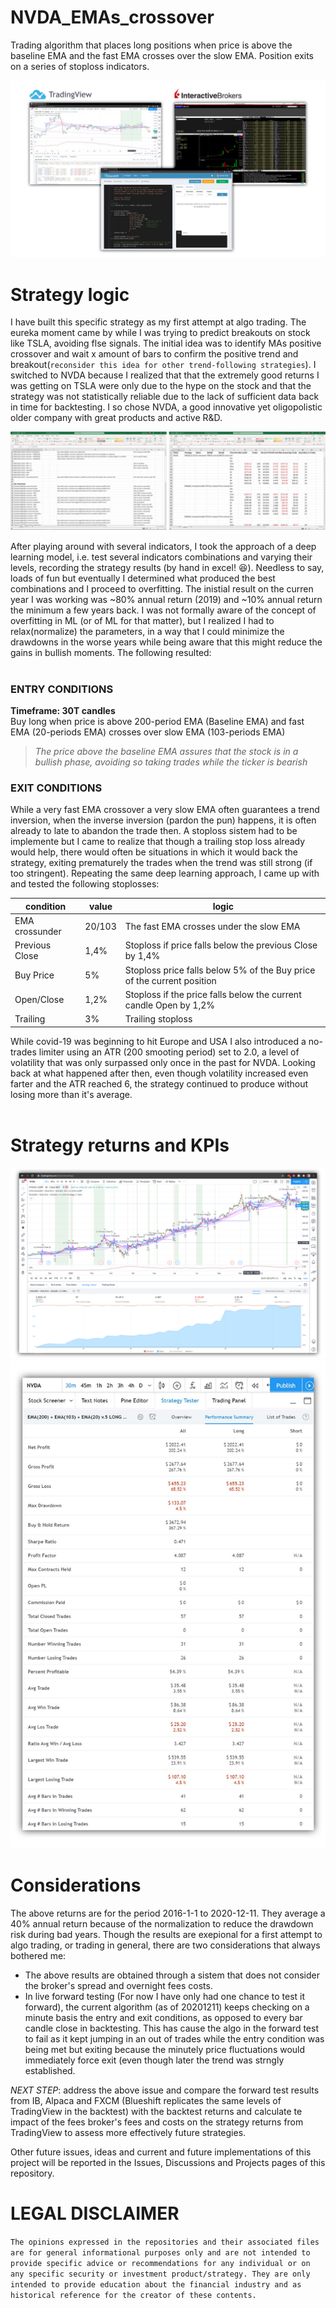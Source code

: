 # NVDA_EMAs_crossover
Trading algorithm that places long positions when price is above the baseline EMA and the fast EMA crosses over the slow EMA. Position exits on a series of stoploss indicators.

![](images/README_header.jpg)


# Strategy logic
I have built this specific strategy as my first attempt at algo trading. The eureka moment came by while I was trying to predict breakouts on stock like TSLA, avoiding flse signals. The initial idea was to identify MAs positive crossover and wait x amount of bars to confirm the positive trend and breakout(`reconsider this idea for other trend-following strategies`). I switched to NVDA because I realized that that the extremely good returns I was getting on TSLA were only due to the hype on the stock and that the strategy was not statistically reliable due to the lack of sufficient data back in time for backtesting. I so chose NVDA, a good innovative yet oligopolistic older company with great products and active R&D.

![](images/early_nml_tests.jpg)

After playing around with several indicators, I took the approach of a deep learning model, i.e. test several indicators combinations and varying their levels, recording the strategy results (by hand in excel! :laughing:). Needless to say, loads of fun but eventually I determined what produced the best combinations and I proceed to overfitting. The inistial result on the curren year I was working was ~80% annual return (2019) and ~10% annual return the minimum a few years back. I was not formally aware of the concept of overfitting in ML (or of ML for that matter), but I realized I had to relax(normalize) the parameters, in a way that I could minimize the drawdowns in the worse years while being aware that this might reduce the gains in bullish moments. The following resulted:<br><br>


### ENTRY CONDITIONS
**Timeframe: 30T candles**<br>
Buy long when price is above 200-period EMA (Baseline EMA) and fast EMA (20-periods EMA) crosses over slow EMA (103-periods EMA)

> *The price above the baseline EMA assures that the stock is in a bullish phase, avoiding so taking trades while the ticker is bearish*



### EXIT CONDITIONS
While a very fast EMA crossover a very slow EMA often guarantees a trend inversion, when the inverse inversion (pardon the pun) happens, it is often already to late to abandon the trade then. A stoploss sistem had to be implemente but I came to realize that though a trailing stop loss already would help, there would often be situations in which it would back the strategy, exiting prematurely the trades when the trend was still strong (if too stringent). Repeating the same deep learning approach, I came up with and tested the following stoplosses:

condition | value | logic
--- | --- | ---
EMA crossunder | 20/103 | The fast EMA crosses under the slow EMA
Previous Close | 1,4% | Stoploss if price falls below the previous Close by 1,4%
Buy Price | 5% | Stoploss price falls below 5% of the Buy price of the current position
Open/Close | 1,2% | Stoploss if the price falls below the current candle Open by 1,2%
Trailing | 3% | Trailing stoploss


While covid-19 was beginning to hit Europe and USA I also introduced a no-trades limiter using an ATR (200 smooting period) set to 2.0, a level of volatility that was only surpassed only once in the past for NVDA. Looking back at what happened after then, even though volatility increased even farter and the ATR reached 6, the strategy continued to produce without losing more than it's average.
<br><br>


# Strategy returns and KPIs
![](images/20162020_tradingview_NVDA_snapshot.jpg)
![](images/20162020_tradingview_NVDA_kpis.jpg)


# Considerations
The above returns are for the period 2016-1-1 to 2020-12-11. They average a 40% annual return because of the normalization to reduce the drawdown risk during bad years. Though the results are exepional for a first attempt to algo trading, or trading in general, there are two considerations that always bothered me:
- The above results are obtained through a sistem that does not consider the broker's spread and overnight fees costs.
- In live forward testing (For now I have only had one chance to test it forward), the current algorithm (as of 20201211) keeps checking on a minute basis the entry and exit conditions, as opposed to every bar candle close in backtesting. This has cause the algo in the forward test to fail as it kept jumping in an out of trades while the entry condition was being met but exiting because the minutely price fluctuations would immediately force exit (even though later the trend was strngly established.


*NEXT STEP*: address the above issue and compare the forward test results from IB, Alpaca and FXCM (Blueshift replicates the same levels of TradingView in the backtest) with the backtest returns and calculate te impact of the fees broker's fees and costs on the strategy returns from TradingView to assess more effectively future strategies.

Other future issues, ideas and current and future implementations of this project will be reported in the Issues, Discussions and Projects pages of this repository.

# LEGAL DISCLAIMER
`The opinions expressed in the repositories and their associated files are for general informational purposes only and are not intended to provide specific advice or recommendations for any individual or on any specific security or investment product/strategy. They are only intended to provide education about the financial industry and as historical reference for the creator of these contents.`
